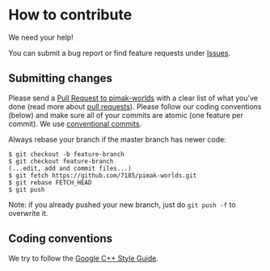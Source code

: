 # How to contribute

We need your help!

You can submit a bug report or find feature requests under [Issues](https://github.com/7185/pimak-worlds/issues).

## Submitting changes

Please send a [Pull Request to pimak-worlds](https://github.com/7185/pimak-worlds/pull/new/master) with a clear list of what you've done (read more about [pull requests](http://help.github.com/pull-requests/)).
Please follow our coding conventions (below) and make sure all of your commits are atomic (one feature per commit).
We use [conventional commits](https://conventionalcommits.org/).

Always rebase your branch if the master branch has newer code:

    $ git checkout -b feature-branch
    $ git checkout feature-branch
    (...edit, add and commit files...)
    $ git fetch https://github.com/7185/pimak-worlds.git
    $ git rebase FETCH_HEAD
    $ git push

Note: if you already pushed your new branch, just do `git push -f` to overwrite it.

## Coding conventions

We try to follow the [Google C++ Style Guide](https://google.github.io/styleguide/cppguide.html).
